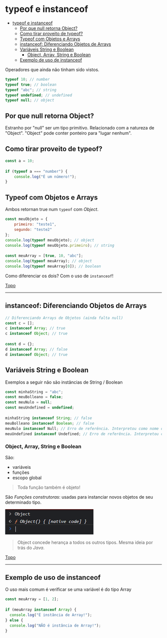 # typeof e instanceof

- [typeof e instanceof](#typeof-e-instanceof)
  - [Por que null retorna Object?](#por-que-null-retorna-object)
  - [Como tirar proveito de typeof?](#como-tirar-proveito-de-typeof)
  - [Typeof com Objetos e Arrays](#typeof-com-objetos-e-arrays)
  - [instanceof: Diferenciando Objetos de Arrays](#instanceof-diferenciando-objetos-de-arrays)
  - [Variáveis String e Boolean](#variáveis-string-e-boolean)
    - [Object, Array, String e Boolean](#object-array-string-e-boolean)
  - [Exemplo de uso de instanceof](#exemplo-de-uso-de-instanceof)


Operadores que ainda não tinham sido vistos.

```js
typeof 10; // number
typeof true; // boolean
typeof "abc"; // string
typeof undefined; // undefined
typeof null; // object
```

## Por que null retorna Object?

Estranho por "null" ser um tipo primitivo.
Relacionado com a natureza de "Object".
"Object" pode conter ponteiro para "lugar nenhum".


## Como tirar proveito de typeof?
```js
const a = 10;

if (typeof a === "number") {
	console.log("É um número!");
}
```

## Typeof com Objetos e Arrays

Ambos retornan true num `typeof` com *Object*.

```js
const meuObjeto = {
	primeiro: "teste1",
	segundo: "teste2"
};
console.log(typeof meuObjeto); // object
console.log(typeof meuObjeto.primeiro); // string

const meuArray = [true, 10, "abc"];
console.log(typeof meuArray); // object
console.log(typeof meuArray[0]); // boolean
```

Como diferenciar os dois? Com o uso de `instanceof`!

[Topo](#typeof-e-instanceof)

---

## instanceof: Diferenciando Objetos de Arrays

```js
// Diferenciando Arrays de Objetos (ainda falta null)
const c = [];
c instanceof Array; // true
c instanceof Object; // true

const d = {};
d instanceof Array; // false
d instanceof Object; // true
```

## Variáveis String e Boolean

Exemplos a seguir não são instâncias de String / Boolean

```js
const minhaString = "abc";
const meuBolleano = false;
const meuNulo = null;
const meuUndefined = undefined;

minhaString instanceof String; // false
meuBolleano instanceof Boolean; // false
meuNulo instanceof Null; // Erro de referência. Interpretou como nome de variável
meuUndefined instanceof Undefined; // Erro de referência. Interpretou como nome de variável
```

### Object, Array, String e Boolean

São:

- variáveis
- funções
- escopo global

> Toda função também é objeto!

São *Funções construtoras*: usadas para instanciar novos objetos de seu determinado tipo.

![](../prints/2023-03-17-10-42-58.png)

>Object concede herança a todos os outros tipos. Mesma ideia por trás do *Java*.

[Topo](#typeof-e-instanceof)

---

## Exemplo de uso de instanceof

O uso mais comum é verificar se uma variável é do tipo Array

```js
const meuArray = [1, 2];

if (meuArray instanceof Array) {
  console.log("É instância de Array!");
} else {
  console.log("NÃO é instância de Array!");
}
```
